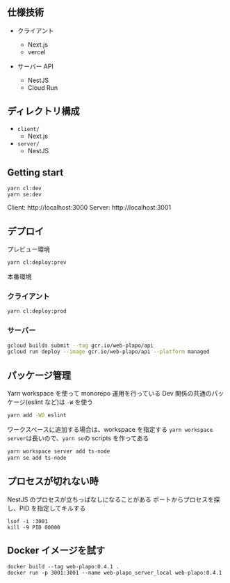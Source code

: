 ## 仕様技術

- クライアント

  - Next.js
  - vercel

- サーバー API
  - NestJS
  - Cloud Run

## ディレクトリ構成

- `client/`
  - Next.js
- `server/`
  - NestJS

## Getting start

```
yarn cl:dev
yarn se:dev
```

Client: http://localhost:3000
Server: http://localhost:3001

## デプロイ

プレビュー環境

```sh
yarn cl:deploy:prev
```

本番環境

### クライアント

```sh
yarn cl:deploy:prod
```

### サーバー

```sh
gcloud builds submit --tag gcr.io/web-plapo/api
gcloud run deploy --image gcr.io/web-plapo/api --platform managed
```

## パッケージ管理

Yarn workspace を使って monorepo 運用を行っている
Dev 関係の共通のパッケージ(eslint など)は `-W` を使う

```sh
yarn add -WD eslint
```

ワークスペースに追加する場合は、workspace を指定する
`yarn workspace server`は長いので、`yarn se`の scripts を作ってある

```sh
yarn workspace server add ts-node
yarn se add ts-node
```

## プロセスが切れない時

NestJS のプロセスが立ちっぱなしになることがある
ポートからプロセスを探し、PID を指定してキルする

```
lsof -i :3001
kill -9 PID 00000
```

## Docker イメージを試す

```
docker build --tag web-plapo:0.4.1 .
docker run -p 3001:3001 --name web-plapo_server_local web-plapo:0.4.1
```
